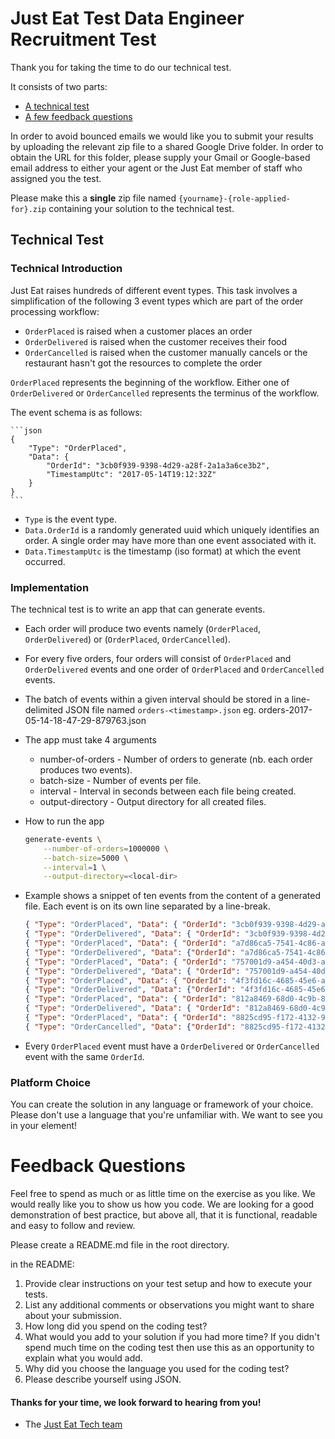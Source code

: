 Just Eat Test Data Engineer Recruitment Test
==================================

Thank you for taking the time to do our technical test.

It consists of two parts:

* [A technical test](#technical-test)
* [A few feedback questions](#feedback-questions)

In order to avoid bounced emails we would like you to submit your results by uploading the relevant zip file to a shared Google Drive folder. In order to obtain the URL for this folder, please supply your Gmail or Google-based email address to either your agent or the Just Eat member of staff who assigned you the test.

Please make this a **single** zip file named `{yourname}-{role-applied-for}.zip` containing your solution to the technical test.

## Technical Test

### Technical Introduction
Just Eat raises hundreds of different event types. This task involves a simplification of the following 3 event types which are part of the order processing workflow:
- `OrderPlaced` is raised when a customer places an order
- `OrderDelivered` is raised when the customer receives their food
- `OrderCancelled` is raised when the customer manually cancels or the restaurant hasn't got the resources to complete the order

`OrderPlaced` represents the beginning of the workflow. Either one of `OrderDelivered` or `OrderCancelled` represents the terminus of the workflow.

The event schema is as follows:

    ```json
    {
        "Type": "OrderPlaced",
        "Data": {
            "OrderId": "3cb0f939-9398-4d29-a28f-2a1a3a6ce3b2",
            "TimestampUtc": "2017-05-14T19:12:32Z"
        }
    }
    ```
- `Type` is the event type.
- `Data.OrderId` is a randomly generated uuid which uniquely identifies an order. A single order may have more than one event associated with it.
- `Data.TimestampUtc` is the timestamp (iso format) at which the event occurred.

### Implementation
The technical test is to write an app that can generate events.

* Each order will produce two events namely (`OrderPlaced`, `OrderDelivered`) or (`OrderPlaced`, `OrderCancelled`).
* For every five orders, four orders will consist of `OrderPlaced` and `OrderDelivered` events and one order of `OrderPlaced` and `OrderCancelled` events.
* The batch of events within a given interval should be stored in a line-delimited JSON file named `orders-<timestamp>.json` eg. orders-2017-05-14-18-47-29-879763.json
* The app must take 4 arguments
    * number-of-orders - Number of orders to generate (nb. each order produces two events).
    * batch-size - Number of events per file.
    * interval - Interval in seconds between each file being created.
    * output-directory - Output directory for all created files.
* How to run the app

    ```bash
    generate-events \
        --number-of-orders=1000000 \
        --batch-size=5000 \
        --interval=1 \
        --output-directory=<local-dir>
    ```
* Example shows a snippet of ten events from the content of a generated file. Each event is on its own line separated by a line-break.

    ```json
    { "Type": "OrderPlaced", "Data": { "OrderId": "3cb0f939-9398-4d29-a28f-2a1a3a6ce3b2", "TimestampUtc": "2017-05-14T19:12:32Z" } }
    { "Type": "OrderDelivered", "Data": { "OrderId": "3cb0f939-9398-4d29-a28f-2a1a3a6ce3b2", "TimestampUtc": "2017-05-14T19:12:32Z"} }
    { "Type": "OrderPlaced", "Data": { "OrderId": "a7d86ca5-7541-4c86-a7ad-1bec2b070b3c", "TimestampUtc": "2017-05-14T19:12:33Z" } }
    { "Type": "OrderDelivered", "Data": {"OrderId": "a7d86ca5-7541-4c86-a7ad-1bec2b070b3c", "TimestampUtc": "2017-05-14T19:12:33Z"} }
    { "Type": "OrderPlaced", "Data": { "OrderId": "757001d9-a454-40d3-a14b-9f0f9440be9f", "TimestampUtc": "2017-05-14T19:12:34Z" } }
    { "Type": "OrderDelivered", "Data": { "OrderId": "757001d9-a454-40d3-a14b-9f0f9440be9f", "TimestampUtc": "2017-05-14T19:12:34Z"} }
    { "Type": "OrderPlaced", "Data": { "OrderId": "4f3fd16c-4685-45e6-a6f9-823f5f73a7d0", "TimestampUtc": "2017-05-14T19:12:35Z" } }
    { "Type": "OrderDelivered", "Data": {"OrderId": "4f3fd16c-4685-45e6-a6f9-823f5f73a7d0", "TimestampUtc": "2017-05-14T19:12:35Z"} }
    { "Type": "OrderPlaced", "Data": { "OrderId": "812a8469-68d0-4c9b-8429-d46d51d63db3", "TimestampUtc": "2017-05-14T19:12:36Z" } }
    { "Type": "OrderDelivered", "Data": { "OrderId": "812a8469-68d0-4c9b-8429-d46d51d63db3", "TimestampUtc": "2017-05-14T19:12:36Z"} }
    { "Type": "OrderPlaced", "Data": { "OrderId": "8825cd95-f172-4132-9793-864b4dd725df", "TimestampUtc": "2017-05-14T19:12:37Z" } }
    { "Type": "OrderCancelled", "Data": {"OrderId": "8825cd95-f172-4132-9793-864b4dd725df", "TimestampUtc": "2017-05-14T19:12:37Z"} }
    ```
* Every `OrderPlaced` event must have a `OrderDelivered` or `OrderCancelled` event with the same `OrderId`.

### Platform Choice

You can create the solution in any language or framework of your choice. Please don't use a language that you're unfamiliar with. We want to see you in your element!

# Feedback Questions

Feel free to spend as much or as little time on the exercise as you like. We would really like you to show us how you code. We are looking for a good demonstration of best practice, but above all, that it is functional, readable and easy to follow and review.

Please create a README.md file in the root directory.

in the README:

1. Provide clear instructions on your test setup and how to execute your tests.
1. List any additional comments or observations you might want to share about your submission.
1. How long did you spend on the coding test?
1. What would you add to your solution if you had more time? If you didn't spend much time on the coding test then use this as an opportunity to explain what you would add.
1. Why did you choose the language you used for the coding test?
1. Please describe yourself using JSON.


#### Thanks for your time, we look forward to hearing from you!
- The [Just Eat Tech team](https://careers.just-eat.com/departments/technology)
